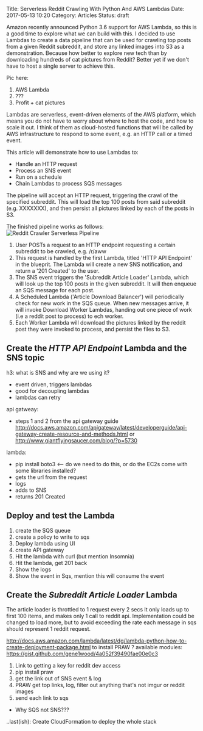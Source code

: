 Title: Serverless Reddit Crawling With Python And AWS Lambdas
Date: 2017-05-13 10:20
Category: Articles
Status: draft

Amazon recently announced Python 3.6 support for AWS Lambda, so this is a good
time to explore what we can build with this. I decided to use Lambdas to create a data pipeline that 
can be used for crawling top posts from a given Reddit subreddit, and store any linked
images into S3 as a demonstration. Because how better to explore new tech than by
downloading hundreds of cat pictures from Reddit? Better yet if we don't have to host
a single server to achieve this.

Pic here: 
1. AWS Lambda
2. ???
3. Profit + cat pictures

Lambdas are serverless, event-driven elements of the AWS platform, which means you do
not have to worry about where to host the code, and how to scale it out. I think of them 
as cloud-hosted functions that will be called by AWS infrastructure to respond to some 
event, e.g. an HTTP call or a timed event.

This article will demonstrate how to use Lambdas to:

* Handle an HTTP request
* Process an SNS event
* Run on a schedule
* Chain Lambdas to process SQS messages

The pipeline will accept an HTTP request, triggering the crawl of the specified subreddit. 
This will load the top 100 posts from said subreddit (e.g. XXXXXXX), and then persist all pictures
linked by each of the posts in S3.

The finished pipeline works as follows:
![Reddit Crawler Serverless Pipeline]({filename}/images/reddit-scrape-aws-pipeline.png)

1. User POSTs a request to an HTTP endpoint requesting a certain subreddit to be crawled, e.g. /r/aww
2. This request is handled by the first Lambda, titled 'HTTP API Endpoint' in the blueprit. The Lambda will create a new SNS notification, and return a '201 Created' to the user.
3. The SNS event triggers the 'Subreddit Article Loader' Lambda, which will look up the top 100 posts in the given subreddit. It will then enqueue an SQS message for each post. 
4. A Scheduled Lambda ('Article Download Balancer') will periodically check for new work in the SQS queue. When new messages arrive, it will invoke Download Worker Lambdas, handing out one piece of work (i.e a reddit post to process) to ech worker. 
5. Each Worker Lambda will download the pictures linked by the reddit post they were invoked to process, and persist
the files to S3. 

Create the _HTTP API Endpoint_ Lambda and the SNS topic
-----------------------------------------------------

h3: what is SNS and why are we using it? 
- event driven, triggers lambdas
- good for decoupling lambdas
- lambdas can retry 

api gatweay:
- steps 1 and 2 from the api gateway guide http://docs.aws.amazon.com/apigateway/latest/developerguide/api-gateway-create-resource-and-methods.html or http://www.giantflyingsaucer.com/blog/?p=5730

lambda: 
- pip install boto3 <-- do we need to do this, or do the EC2s come with some libraries installed?
- gets the url from the request
- logs
- adds to SNS
- returns 201 Created

Deploy and test the Lambda
--------------------------

1. create the SQS queue
1. create a policy to write to sqs
1. Deploy lambda using UI
1. create API gateway 
2. Hit the lambda with curl (but mention Insomnia)
3. Hit the lambda, get 201 back
4. Show the logs
5. Show the event in Sqs, mention this will consume the event


Create the _Subreddit Article Loader_ Lambda
--------------------------------------------

The article loader is throttled to 1 request every 2 secs
It only loads up to first 100 items, and makes only 1 call to reddit api. 
Implementation could be changed to load more, but to avoid exceeding the rate each message in sqs should represent 1 reddit request.

http://docs.aws.amazon.com/lambda/latest/dg/lambda-python-how-to-create-deployment-package.html to install PRAW ?
available modules: https://gist.github.com/gene1wood/4a052f39490fae00e0c3


1. Link to getting a key for reddit dev access
2. pip install praw
3. get the link out of SNS event & log
4. PRAW get top links, log, filter out anything that's not imgur or reddit images
5. send each link to sqs

- Why SQS not SNS???



..last(ish):
Create CloudFormation to deploy the whole stack
